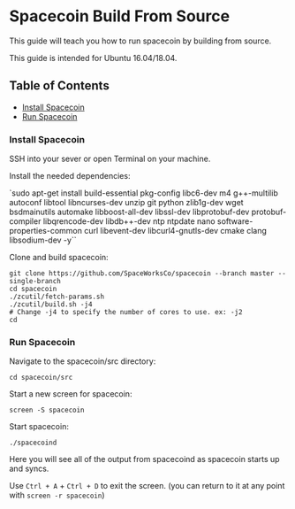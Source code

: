 # Spacecoin Build From Source

This guide will teach you how to run spacecoin by building from source.

This guide is intended for Ubuntu 16.04/18.04.

## Table of Contents

- [Install Spacecoin](#Install-Spacecoin)
- [Run Spacecoin](#Run-Spacecoin)


### Install Spacecoin

SSH into your sever or open Terminal on your machine.

Install the needed dependencies:

`sudo apt-get install build-essential pkg-config libc6-dev m4 g++-multilib autoconf libtool libncurses-dev unzip git python zlib1g-dev wget bsdmainutils automake libboost-all-dev libssl-dev libprotobuf-dev protobuf-compiler libqrencode-dev libdb++-dev ntp ntpdate nano software-properties-common curl libevent-dev libcurl4-gnutls-dev cmake clang libsodium-dev -y``

Clone and build spacecoin:

```shell
git clone https://github.com/SpaceWorksCo/spacecoin --branch master --single-branch
cd spacecoin
./zcutil/fetch-params.sh
./zcutil/build.sh -j4
# Change -j4 to specify the number of cores to use. ex: -j2
cd
```

### Run Spacecoin

Navigate to the spacecoin/src directory:

`cd spacecoin/src`

Start a new screen for spacecoin:

`screen -S spacecoin`

Start spacecoin:

`./spacecoind`

Here you will see all of the output from spacecoind as spacecoin starts up and syncs.

Use `Ctrl + A` + `Ctrl + D` to exit the screen. (you can return to it at any point with `screen -r spacecoin`)
